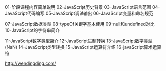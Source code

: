 01-阶段课程内容简单说明
02-JavaScript历史背景
03-JavaScript语言范围
04-JavaScript代码编写
05-JavaScript调试输出
06-JavaScript变量和命名规范


07-JavaScript数据类型
08-typeOf关键字基本使用
09-null和undefined对比
10-JavaScript的字符串简介

11-JavaScript数字类型简介
12-JavaScript进制转换
13-JavaScript数字类型(NaN)
14-JavaScript类型转换
15-JavaScript运算符介绍
16-javaScript算术运算符


http://wendingding.com/